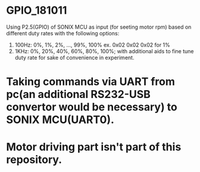 # GPIO_181011

Using P2.5(GPIO) of SONIX MCU as input (for seeting motor rpm) based on different duty rates with the following options:
1. 100Hz: 0%, 1%, 2%, ..., 99%, 100% 
    ex. 0x02 0x02 0x02 for 1%
2. 1KHz: 0%, 20%, 40%, 60%, 80%, 100%; with additional aids to fine tune duty rate for sake of convenience in experiment. 

# Taking commands via UART from pc(an additional RS232-USB convertor would be necessary) to SONIX MCU(UART0). 
# Motor driving part isn't part of this repository. 
